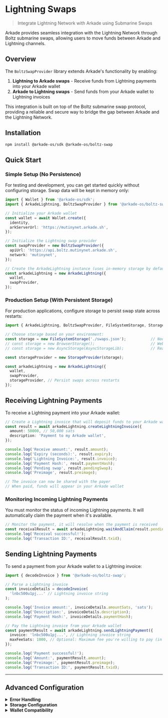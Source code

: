 # Lightning Swaps

> Integrate Lightning Network with Arkade using Submarine Swaps

Arkade provides seamless integration with the Lightning Network through Boltz submarine swaps, allowing users to move funds between Arkade and Lightning channels.

## Overview

The `BoltzSwapProvider` library extends Arkade's functionality by enabling:

1. **Lightning to Arkade swaps** - Receive funds from Lightning payments into your Arkade wallet
2. **Arkade to Lightning swaps** - Send funds from your Arkade wallet to Lightning invoices

This integration is built on top of the Boltz submarine swap protocol, providing a reliable and secure way to bridge the gap between Arkade and the Lightning Network.

## Installation

```bash
npm install @arkade-os/sdk @arkade-os/boltz-swap
```

## Quick Start

### Simple Setup (No Persistence)

For testing and development, you can get started quickly without configuring storage. Swap data will be kept in memory only:

```typescript
import { Wallet } from '@arkade-os/sdk';
import { ArkadeLightning, BoltzSwapProvider } from '@arkade-os/boltz-swap';

// Initialize your Arkade wallet
const wallet = await Wallet.create({
  identity,
  arkServerUrl: 'https://mutinynet.arkade.sh',
});

// Initialize the Lightning swap provider
const swapProvider = new BoltzSwapProvider({
  apiUrl: 'https://api.boltz.mutinynet.arkade.sh',
  network: 'mutinynet',
});

// Create the ArkadeLightning instance (uses in-memory storage by default)
const arkadeLightning = new ArkadeLightning({
  wallet,
  swapProvider,
});
```

### Production Setup (With Persistent Storage)

For production applications, configure storage to persist swap state across restarts:

```typescript
import { ArkadeLightning, BoltzSwapProvider, FileSystemStorage, StorageProvider } from '@arkade-os/boltz-swap';

// Choose storage based on your environment:
const storage = new FileSystemStorage('./swaps.json');           // Node.js
// const storage = new BrowserStorage();                         // Web browsers  
// const storage = new AsyncStorage(AsyncStorageLib);            // React Native

const storageProvider = new StorageProvider(storage);

const arkadeLightning = new ArkadeLightning({
  wallet,
  swapProvider,
  storageProvider, // Persist swaps across restarts
});
```

## Receiving Lightning Payments

To receive a Lightning payment into your Arkade wallet:

```typescript
// Create a Lightning invoice that will deposit funds to your Arkade wallet
const result = await arkadeLightning.createLightningInvoice({
  amount: 50000, // 50,000 sats
  description: 'Payment to my Arkade wallet',
});

console.log('Receive amount:', result.amount);
console.log('Expiry (seconds):', result.expiry);
console.log('Lightning Invoice:', result.invoice);
console.log('Payment Hash:', result.paymentHash);
console.log('Pending swap', result.pendingSwap);
console.log('Preimage', result.preimage);

// The invoice can now be shared with the payer
// When paid, funds will appear in your Arkade wallet
```

### Monitoring Incoming Lightning Payments

You must monitor the status of incoming Lightning payments.
It will automatically claim the payment when it's available.

```typescript
// Monitor the payment, it will resolve when the payment is received
const receivalResult = await arkadeLightning.waitAndClaim(result.pendingSwap);
console.log('Receival successful!');
console.log('Transaction ID:', receivalResult.txid);
```

## Sending Lightning Payments

To send a payment from your Arkade wallet to a Lightning invoice:

```typescript
import { decodeInvoice } from '@arkade-os/boltz-swap';

// Parse a Lightning invoice
const invoiceDetails = decodeInvoice(
  'lnbc500u1pj...' // Lightning invoice string
);

console.log('Invoice amount:', invoiceDetails.amountSats, 'sats');
console.log('Description:', invoiceDetails.description);
console.log('Payment Hash:', invoiceDetails.paymentHash);

// Pay the Lightning invoice from your Arkade wallet
const paymentResult = await arkadeLightning.sendLightningPayment({
  invoice: 'lnbc500u1pj...', // Lightning invoice string
  maxFeeSats: 1000, // Optional: Maximum fee you're willing to pay (in sats)
});

console.log('Payment successful!');
console.log('Amount:', paymentResult.amount);
console.log('Preimage:', paymentResult.preimage);
console.log('Transaction ID:', paymentResult.txid);
```

---

## Advanced Configuration

<details>
<summary><strong>Error Handling</strong></summary>

The library provides detailed error types to help you handle different failure scenarios:

```typescript
import {
  SwapError,
  SchemaError,
  NetworkError,
  SwapExpiredError,
  InvoiceExpiredError,
  InvoiceFailedToPayError,
  InsufficientFundsError,
  TransactionFailedError,
  decodeInvoice,
} from '@arkade-os/boltz-swap';

try {
  await arkadeLightning.sendLightningPayment({
    invoice: 'lnbc500u1pj...',
  });
} catch (error) {
  if (error instanceof InvoiceExpiredError) {
    console.error('The invoice has expired. Please request a new one.');
  } else if (error instanceof InvoiceFailedToPayError) {
    console.error('The provider failed to pay the invoice. Please request a new one.');
  } else if (error instanceof InsufficientFundsError) {
    console.error('Not enough funds available:', error.message);
  } else if (error instanceof NetworkError) {
    console.error('Network issue. Please try again later:', error.message);
  } else if (error instanceof SchemaError) {
    console.error('Invalid response from API. Please try again later.');
  } else if (error instanceof SwapExpiredError) {
    console.error('The swap has expired. Please request a new invoice.');
  } else if (error instanceof SwapError) {
    console.error('Swap failed:', error.message);
  } else if (error instanceof TransactionFailedError) {
    console.error('Transaction failed. Please try again later');
  } else {
    console.error('Unknown error:', error);
  }

  // You might be able to claim a refund
  if (error.isRefundable && error.pendingSwap) {
    const refundResult = await arkadeLightning.refundVHTLC(error.pendingSwap);
    console.log('Refund claimed:', refundResult.txid);
  }
}
```

</details>

<details>
<summary><strong>Storage Configuration</strong></summary>

By default, this library uses in-memory storage (swaps are lost on restart). For production applications, you should configure persistent storage.

### Storage Implementations

The library provides three storage implementations for different environments:

#### File System Storage (Node.js)

For Node.js applications, use `FileSystemStorage` to persist swaps to a JSON file:

```typescript
import { ArkadeLightning, FileSystemStorage, StorageProvider } from '@arkade-os/boltz-swap';

// Create file system storage
const storage = new FileSystemStorage('./my-swaps.json');
const storageProvider = new StorageProvider(storage);

// Create ArkadeLightning instance with storage
const arkadeLightning = new ArkadeLightning({
  wallet,
  swapProvider,
  storageProvider,
});
```

#### Browser Storage (Web Applications)

For web applications, use `BrowserStorage` to persist swaps in localStorage:

```typescript
import { ArkadeLightning, BrowserStorage, StorageProvider } from '@arkade-os/boltz-swap';

// Create browser storage (uses localStorage)
const storage = new BrowserStorage();
const storageProvider = new StorageProvider(storage);

// Create ArkadeLightning instance with storage
const arkadeLightning = new ArkadeLightning({
  wallet,
  swapProvider,
  storageProvider,
});
```

#### React Native / Expo Storage

For React Native or Expo applications, use `AsyncStorage`. You'll need to install the AsyncStorage package:

```bash
npm install @react-native-async-storage/async-storage
```

```typescript
import AsyncStorageLib from '@react-native-async-storage/async-storage';
import { ArkadeLightning, AsyncStorage, StorageProvider } from '@arkade-os/boltz-swap';

// Create AsyncStorage instance
const storage = new AsyncStorage(AsyncStorageLib);
const storageProvider = new StorageProvider(storage);

// Create ArkadeLightning instance with storage
const arkadeLightning = new ArkadeLightning({
  wallet,
  swapProvider,
  storageProvider,
});
```

### Custom Storage Implementation

You can also create your own storage implementation by implementing the `Storage` interface:

```typescript
import { Storage } from '@arkade-os/boltz-swap';

class MyCustomStorage implements Storage {
  async getItem(key: string): Promise<string | null> {
    // Your implementation
  }
  
  async setItem(key: string, value: string): Promise<void> {
    // Your implementation
  }
  
  async removeItem(key: string): Promise<void> {
    // Your implementation
  }
  
  async clear(): Promise<void> {
    // Your implementation
  }
}

// Use your custom storage
const storage = new MyCustomStorage();
const storageProvider = new StorageProvider(storage);
const arkadeLightning = new ArkadeLightning({
  wallet,
  swapProvider,
  storageProvider,
});
```

### Accessing Stored Swaps

When storage is configured, you can access pending and completed swaps. **Note:** These methods are async because they interact with storage:

```typescript
// Get pending submarine swaps (Arkade → Lightning payments)
const pendingPaymentsToLightning = await arkadeLightning.getPendingSubmarineSwaps();

// Get pending reverse swaps (Lightning → Arkade payments)  
const pendingPaymentsFromLightning = await arkadeLightning.getPendingReverseSwaps();

// Get complete swap history (sorted by creation date)
const swapHistory = await arkadeLightning.getSwapHistory();

console.log('Pending Lightning payments:', pendingPaymentsToLightning);
console.log('Pending Arkade receipts:', pendingPaymentsFromLightning);
console.log('All swap history:', swapHistory);
```

### Storage Operations Are Async

**Important:** All operations that read from or write to storage are asynchronous.

</details>

<details>
<summary><strong>Wallet Compatibility</strong></summary>

This library supports both wallet interface patterns:

### Wallet (with optional nested identity and providers)

```typescript
import { Wallet } from '@arkade-os/sdk';

const wallet = await Wallet.create({
  identity,
  arkServerUrl: 'https://mutinynet.arkade.sh',
});

// Wallet may have built-in providers
const arkadeLightning = new ArkadeLightning({
  wallet,
  swapProvider,
  // arkProvider and indexerProvider can be provided here if wallet doesn't have them
  // storageProvider can be added for persistence
});
```

### ServiceWorkerWallet (legacy interface)

```typescript
import { RestArkProvider, RestIndexerProvider } from '@arkade-os/sdk';

// ServiceWorkerWallet has identity methods spread directly (no nested identity)
const serviceWorkerWallet = new ServiceWorkerWallet(serviceWorker);
await serviceWorkerWallet.init({
  privateKey: 'your_private_key_hex',
  arkServerUrl: 'https://ark.example.com'
});

// Must provide external providers for ServiceWorkerWallet (it doesn't have them)
const arkadeLightning = new ArkadeLightning({
  wallet: serviceWorkerWallet,
  arkProvider: new RestArkProvider('https://ark.example.com'),
  indexerProvider: new RestIndexerProvider('https://indexer.example.com'),
  swapProvider,
  // storageProvider can be added for persistence
});
```

</details>
